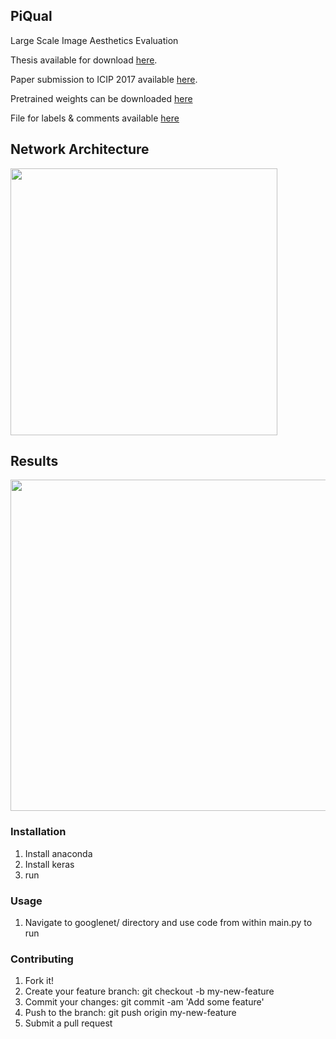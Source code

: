 ## PiQual

Large Scale Image Aesthetics Evaluation 

Thesis available for download [here](https://drive.google.com/file/d/0B0wpQxTjT1jOUWlPbmNSNDV3QmM/view?usp=sharing&resourcekey=0-rtEdOvRiEzR1F3BQtRy86g).

Paper submission to ICIP 2017 available [here](https://drive.google.com/open?id=0B0wpQxTjT1jOVml5OXpCd3Q3cTQ).

Pretrained weights can be downloaded [here](https://drive.google.com/open?id=0B0wpQxTjT1jOcmZaOHJFNXlnM1E) 

File for labels & comments available [here](https://drive.google.com/open?id=0B0wpQxTjT1jOZVg1SnV0WjhfSXc)


## Network Architecture
[<img src="https://cloud.githubusercontent.com/assets/7908951/24071467/5928adb0-0c0d-11e7-9b42-701875871eba.png" width=427 height=427>](wow)


## Results
[<img src="https://cloud.githubusercontent.com/assets/7908951/24071485/137ed374-0c0e-11e7-8e59-7a8c2702fa3f.png" width=560 height=530>](wow)


### Installation

1. Install anaconda
2. Install keras
3. run

### Usage
1. Navigate to googlenet/ directory and use code from within main.py to run 

### Contributing

1. Fork it!
2. Create your feature branch: git checkout -b my-new-feature
3. Commit your changes: git commit -am 'Add some feature'
4. Push to the branch: git push origin my-new-feature
5. Submit a pull request


